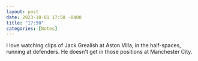```yaml
---
layout: post
date: 2023-10-01 17:50 -0400
title: "17:50"
categories: [Notes]
---
```


I love watching clips of Jack Grealish at Aston Villa, in the half-spaces, running at defenders. He doesn't get in those positions at Manchester City.
